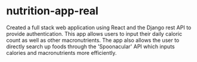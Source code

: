 # nutrition-app-real
Created a full stack web application using React and the Django rest API to provide authentication. This app allows users to input their daily caloric count as well as other macronutrients. The app also allows the user to directly search up foods through the 'Spoonacular' API which inputs calories and macronutrients more efficiently.
